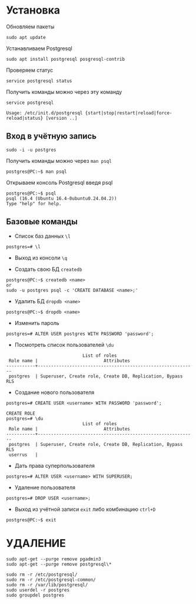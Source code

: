 # Установка

Обновляем пакеты
```shell
sudo apt update
```

Устанавливаем Postgresql
```shell
sudo apt install postgresql posgresql-contrib
```

Проверяем статус
```shell
service postgresql status
```

Получить команды можно через эту команду
```shell
service postgresql
```

```
Usage: /etc/init.d/postgresql {start|stop|restart|reload|force-  reload|status} [version ..]
```

## Вход в учётную запись

```shell
sudo -i -u postgres 
```

Получить команды можно через `man psql`
```shell
postgres@PC:~$ man psql
```

Открываем консоль Postgresql введя psql
```shell
postgres@PC:~$ psql
psql (16.4 (Ubuntu 16.4-0ubuntu0.24.04.2))
Type "help" for help.
```

## Базовые команды 

- Список баз данных `\l`
```shell
postgres=# \l
```

- Выход из консоли `\q`

- Создать свою БД `createdb`
```shell
postgres@PC:~$ createdb <name>
or
sudo -u postgres psql -c 'CREATE DATABASE <name>;'
```

- Удалить БД `dropdb <name>`
```shell
postgres@PC:~$ dropdb <name>
```

- Изменить пароль
```shell
postgres=# ALTER USER postgres WITH PASSWORD 'password';
```

- Посмотреть список пользователей `\du`
```
                             List of roles
 Role name |                         Attributes                         
-----------+------------------------------------------------------------
 postgres  | Superuser, Create role, Create DB, Replication, Bypass RLS

```

- Создание нового пользователя
```shell
postgres=# CREATE USER <username> WITH PASSWORD 'password';
```

```shell
CREATE ROLE
postgres=# \du
                             List of roles
 Role name |                         Attributes                         
-----------+------------------------------------------------------------
 postgres  | Superuser, Create role, Create DB, Replication, Bypass RLS
 userrus   | 

```

- Дать права суперпользователя
```shell
postgres=# ALTER USER <username> WITH SUPERUSER;
```

- Удаление пользователя
```shell
postgres=# DROP USER <username>;
```

- Выход  из учётной записи `exit` либо комбинацию `ctrl+D`
```shell
postgres@PC:~$ exit
```

# УДАЛЕНИЕ

```shell
sudo apt-get --purge remove pgadmin3  
sudo apt-get --purge remove postgresql\*  
  
sudo rm -r /etc/postgresql/  
sudo rm -r /etc/postgresql-common/  
sudo rm -r /var/lib/postgresql/  
sudo userdel -r postgres  
sudo groupdel postgres
```